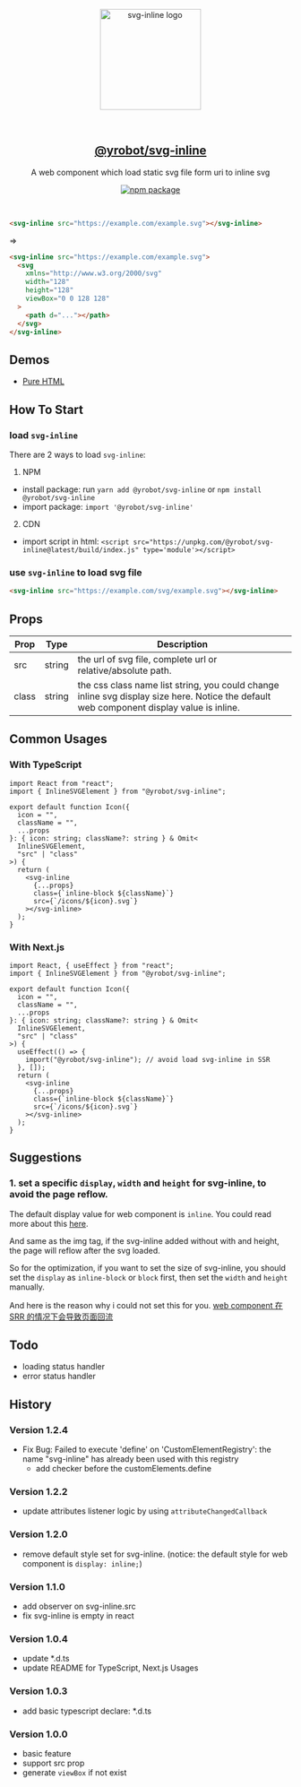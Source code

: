 <p align="center">
  <a href="https://yrobot.top/app/svg-inline" target="_blank" rel="noopener noreferrer">
    <img width="180" src="https://yrobot.github.io/svg-inline/svg-inline.svg" alt="svg-inline logo">
  </a>
</p>
<br/>
<h2 align="center">
  <a href="https://yrobot.top/app/svg-inline">@yrobot/svg-inline</a>
</h2>
<p align="center">
  A web component which load static svg file form uri to inline svg
</p>
<p align="center">
  <a href="https://www.npmjs.com/package/@yrobot/svg-inline"><img src="https://img.shields.io/npm/v/@yrobot/svg-inline.svg" alt="npm package"></a>
</p>
<br/>

```html
<svg-inline src="https://example.com/example.svg"></svg-inline>
```

=>

```html
<svg-inline src="https://example.com/example.svg">
  <svg
    xmlns="http://www.w3.org/2000/svg"
    width="128"
    height="128"
    viewBox="0 0 128 128"
  >
    <path d="..."></path>
  </svg>
</svg-inline>
```

## Demos

- [Pure HTML](https://codepen.io/yrobot/pen/bGvbgqR)

## How To Start

### load `svg-inline`

There are 2 ways to load `svg-inline`:

1. NPM

- install package: run `yarn add @yrobot/svg-inline` or `npm install @yrobot/svg-inline`
- import package: `import '@yrobot/svg-inline'`

2. CDN

- import script in html: `<script src="https://unpkg.com/@yrobot/svg-inline@latest/build/index.js" type='module'></script>`

### use `svg-inline` to load svg file

```html
<svg-inline src="https://example.com/svg/example.svg"></svg-inline>
```

## Props

| Prop  | Type   | Description                                                                                                                              |
| ----- | ------ | ---------------------------------------------------------------------------------------------------------------------------------------- |
| src   | string | the url of svg file, complete url or relative/absolute path.                                                                             |
| class | string | the css class name list string, you could change inline svg display size here. Notice the default web component display value is inline. |

## Common Usages

### With TypeScript

```tsx
import React from "react";
import { InlineSVGElement } from "@yrobot/svg-inline";

export default function Icon({
  icon = "",
  className = "",
  ...props
}: { icon: string; className?: string } & Omit<
  InlineSVGElement,
  "src" | "class"
>) {
  return (
    <svg-inline
      {...props}
      class={`inline-block ${className}`}
      src={`/icons/${icon}.svg`}
    ></svg-inline>
  );
}
```

### With Next.js

```tsx
import React, { useEffect } from "react";
import { InlineSVGElement } from "@yrobot/svg-inline";

export default function Icon({
  icon = "",
  className = "",
  ...props
}: { icon: string; className?: string } & Omit<
  InlineSVGElement,
  "src" | "class"
>) {
  useEffect(() => {
    import("@yrobot/svg-inline"); // avoid load svg-inline in SSR
  }, []);
  return (
    <svg-inline
      {...props}
      class={`inline-block ${className}`}
      src={`/icons/${icon}.svg`}
    ></svg-inline>
  );
}
```

## Suggestions

### 1. set a specific `display`, `width` and `height` for svg-inline, to avoid the page reflow.

The default display value for web component is `inline`. You could read more about this [here](https://github.com/WICG/webcomponents/issues/224).

And same as the img tag, if the svg-inline added without with and height, the page will reflow after the svg loaded.

So for the optimization, if you want to set the size of svg-inline, you should set the `display` as `inline-block` or `block` first, then set the `width` and `height` manually.

And here is the reason why i could not set this for you. [web component 在 SRR 的情况下会导致页面回流](https://blog.yrobot.top/blog/HTML5/WebComponent%E9%97%AE%E9%A2%98%E5%AE%9E%E5%BD%95#web-component-%E5%9C%A8-srr-%E7%9A%84%E6%83%85%E5%86%B5%E4%B8%8B%E4%BC%9A%E5%AF%BC%E8%87%B4%E9%A1%B5%E9%9D%A2%E5%9B%9E%E6%B5%81)

## Todo

- loading status handler
- error status handler

## History

### Version 1.2.4

- Fix Bug: Failed to execute 'define' on 'CustomElementRegistry': the name "svg-inline" has already been used with this registry
  - add checker before the customElements.define

### Version 1.2.2

- update attributes listener logic by using `attributeChangedCallback`

### Version 1.2.0

- remove default style set for svg-inline. (notice: the default style for web component is `display: inline;`)

### Version 1.1.0

- add observer on svg-inline.src
- fix svg-inline is empty in react

### Version 1.0.4

- update \*.d.ts
- update README for TypeScript, Next.js Usages

### Version 1.0.3

- add basic typescript declare: \*.d.ts

### Version 1.0.0

- basic feature
- support src prop
- generate `viewBox` if not exist
